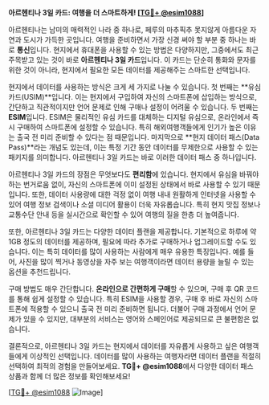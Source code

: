 **아르헨티나 3일 카드: 여행을 더 스마트하게! [[TG💪+ @esim1088](https://t.me/s/esim1088)]**

아르헨티나는 남미의 매력적인 나라 중 하나로, 페루의 마추픽추 못지않게 아름다운 자연과 도시가 가득한 곳입니다. 여행을 준비하면서 가장 신경 써야 할 부분 중 하나는 바로 **통신**입니다. 현지에서 휴대폰을 사용할 수 있는 방법은 다양하지만, 그중에서도 최근 주목받고 있는 것이 바로 **아르헨티나 3일 카드**입니다. 이 카드는 단순히 통화와 문자를 위한 것이 아니라, 현지에서 필요한 모든 데이터를 제공해주는 스마트한 선택입니다.

현지에서 데이터를 사용하는 방식은 크게 세 가지로 나눌 수 있습니다. 첫 번째는 **유심 카드(USIM)**입니다. 이는 현지에서 구입하여 자신의 스마트폰에 삽입하는 방식으로, 간단하고 직관적이지만 언어 문제로 인해 구매나 설정이 어려울 수 있습니다. 두 번째는 **ESIM**입니다. ESIM은 물리적인 유심 카드를 대체하는 디지털 유심으로, 온라인에서 즉시 구매하여 스마트폰에 설정할 수 있습니다. 특히 해외여행객들에게 인기가 높은 이유는 출국 전 미리 준비할 수 있다는 점 때문입니다. 마지막으로 **현지 데이터 패스(Data Pass)**라는 개념도 있는데, 이는 특정 기간 동안 데이터를 무제한으로 사용할 수 있는 패키지를 의미합니다. 아르헨티나 3일 카드는 바로 이러한 데이터 패스 중 하나입니다.

아르헨티나 3일 카드의 장점은 무엇보다도 **편리함**에 있습니다. 현지에서 유심을 바꿔야 하는 번거로움 없이, 자신의 스마트폰에 이미 설정된 상태에서 바로 사용할 수 있기 때문입니다. 또한, 데이터 사용량에 대한 걱정 없이 여행 내내 원활하게 인터넷을 사용할 수 있어 여행 정보 검색이나 소셜 미디어 활용이 더욱 자유롭습니다. 특히 현지 맛집 정보나 교통수단 안내 등을 실시간으로 확인할 수 있어 여행의 질을 한층 더 높여줍니다.

또한, 아르헨티나 3일 카드는 다양한 데이터 플랜을 제공합니다. 기본적으로 하루에 약 1GB 정도의 데이터를 제공하며, 필요에 따라 추가로 구매하거나 업그레이드할 수도 있습니다. 이는 특히 데이터를 많이 사용하는 사람에게 매우 유용한 특징입니다. 예를 들어, 사진을 많이 찍거나 동영상을 자주 보는 여행객이라면 데이터 용량을 늘릴 수 있는 옵션을 추천드립니다.

구매 방법도 매우 간단합니다. **온라인으로 간편하게 구매**할 수 있으며, 구매 후 QR 코드를 통해 쉽게 설정할 수 있습니다. 특히 ESIM을 사용할 경우, 구매 후 바로 자신의 스마트폰에 적용할 수 있으니 출국 전 미리 준비하면 됩니다. 더불어 구매 과정에서 언어 문제가 있을 수 있지만, 대부분의 서비스는 영어와 스페인어로 제공되므로 큰 불편함은 없습니다.

결론적으로, 아르헨티나 3일 카드는 현지에서 데이터를 자유롭게 사용하고 싶은 여행객들에게 이상적인 선택입니다. 데이터를 많이 사용하는 여행자라면 데이터 플랜을 적절히 선택하여 최적의 경험을 만들어보세요. **TG💪+ @esim1088**에서 다양한 데이터 패스 상품과 함께 더 많은 정보를 확인해보세요!

[[TG💪+ @esim1088](https://t.me/s/esim1088) ![Image](https://i.postimg.cc/Y0z9fWf4/image.png)]